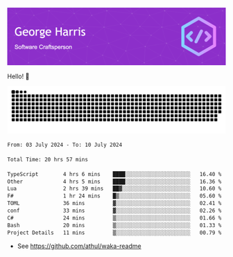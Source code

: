 ![img](./assets/github-header.png)

Hello! :wave:

<div align="center">
  <img  src="https://github.com/1999AZZAR/1999AZZAR/blob/readme/resources/img/grid-snake.svg" alt="snake" />
</div>

<!--START_SECTION:waka-->

```txt
From: 03 July 2024 - To: 10 July 2024

Total Time: 20 hrs 57 mins

TypeScript        4 hrs 6 mins    ████░░░░░░░░░░░░░░░░░░░░░   16.40 %
Other             4 hrs 5 mins    ████░░░░░░░░░░░░░░░░░░░░░   16.36 %
Lua               2 hrs 39 mins   ██▓░░░░░░░░░░░░░░░░░░░░░░   10.60 %
F#                1 hr 24 mins    █▒░░░░░░░░░░░░░░░░░░░░░░░   05.60 %
TOML              36 mins         ▓░░░░░░░░░░░░░░░░░░░░░░░░   02.41 %
conf              33 mins         ▓░░░░░░░░░░░░░░░░░░░░░░░░   02.26 %
C#                24 mins         ▒░░░░░░░░░░░░░░░░░░░░░░░░   01.66 %
Bash              20 mins         ▒░░░░░░░░░░░░░░░░░░░░░░░░   01.33 %
Project Details   11 mins         ▒░░░░░░░░░░░░░░░░░░░░░░░░   00.79 %
```

<!--END_SECTION:waka-->

- See <https://github.com/athul/waka-readme>
